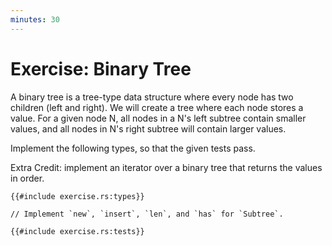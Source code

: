 ```yaml
---
minutes: 30
---
```


# Exercise: Binary Tree

A binary tree is a tree-type data structure where every node has two children
(left and right). We will create a tree where each node stores a value. For a
given node N, all nodes in a N's left subtree contain smaller values, and all
nodes in N's right subtree will contain larger values.

Implement the following types, so that the given tests pass.

Extra Credit: implement an iterator over a binary tree that returns the values
in order.

```rust,compile_fail,editable
{{#include exercise.rs:types}}

// Implement `new`, `insert`, `len`, and `has` for `Subtree`.

{{#include exercise.rs:tests}}
```
